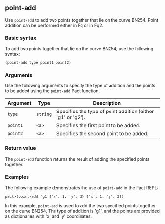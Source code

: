 ## point-add
Use `point-add` to add two points together that lie on the curve BN254. Point addition can be performed either in Fq or in Fq2.

### Basic syntax

To add two points together that lie on the curve BN254, use the following syntax:

`(point-add type point1 point2)`

### Arguments

Use the following arguments to specify the type of addition and the points to be added using the `point-add` Pact function.

| Argument | Type | Description |
| --- | --- | --- |
| `type` | `string` | Specifies the type of point addition (either 'g1' or 'g2'). |
| `point1` | `<a>` | Specifies the first point to be added. |
| `point2` | `<a>` | Specifies the second point to be added. |

### Return value

The `point-add` function returns the result of adding the specified points together.

### Examples

The following example demonstrates the use of `point-add` in the Pact REPL:

```pact
pact>(point-add 'g1 {'x': 1, 'y': 2} {'x': 1, 'y': 2})
```

In this example, `point-add` is used to add the two specified points together on the curve BN254. The type of addition is 'g1', and the points are provided as dictionaries with 'x' and 'y' coordinates.
